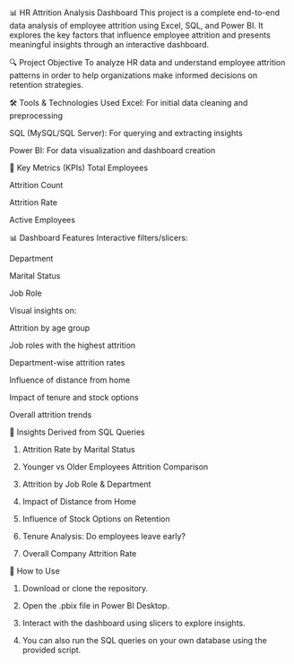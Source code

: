 📊 HR Attrition Analysis Dashboard
This project is a complete end-to-end data analysis of employee attrition using Excel, SQL, and Power BI. It explores the key factors that influence employee attrition and presents meaningful insights through an interactive dashboard.

🔍 Project Objective
To analyze HR data and understand employee attrition patterns in order to help organizations make informed decisions on retention strategies.

🛠️ Tools & Technologies Used
Excel: For initial data cleaning and preprocessing

SQL (MySQL/SQL Server): For querying and extracting insights

Power BI: For data visualization and dashboard creation

📌 Key Metrics (KPIs)
Total Employees

Attrition Count

Attrition Rate

Active Employees

📊 Dashboard Features
Interactive filters/slicers:

Department

Marital Status

Job Role

Visual insights on:

Attrition by age group

Job roles with the highest attrition

Department-wise attrition rates

Influence of distance from home

Impact of tenure and stock options

Overall attrition trends

🧠 Insights Derived from SQL Queries
1. Attrition Rate by Marital Status

2. Younger vs Older Employees Attrition Comparison

3. Attrition by Job Role & Department

4. Impact of Distance from Home

5. Influence of Stock Options on Retention

6. Tenure Analysis: Do employees leave early?

7. Overall Company Attrition Rate

🚀 How to Use
1. Download or clone the repository.

2. Open the .pbix file in Power BI Desktop.

3. Interact with the dashboard using slicers to explore insights.

4. You can also run the SQL queries on your own database using the provided script.
